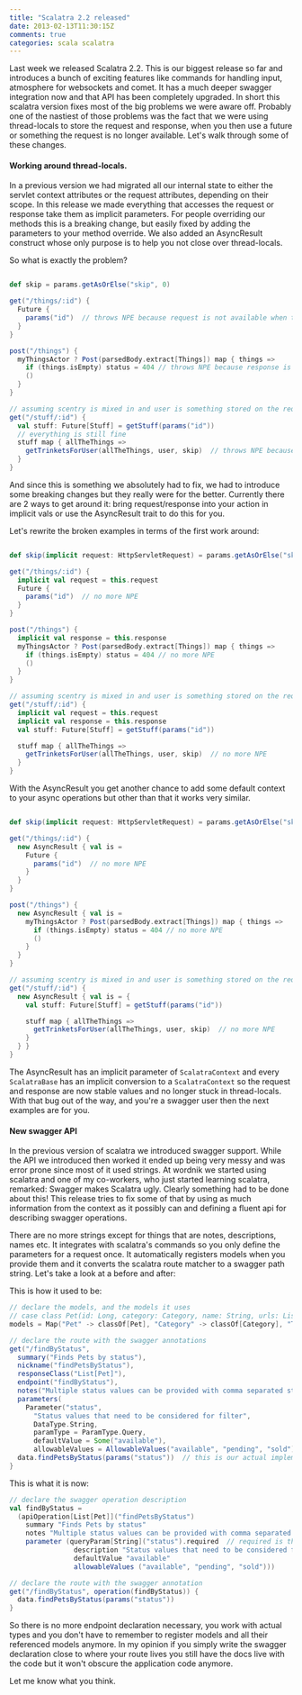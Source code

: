 ```yaml
---
title: "Scalatra 2.2 released"
date: 2013-02-13T11:30:15Z
comments: true
categories: scala scalatra
---
```


Last week we released Scalatra 2.2. This is our biggest release so far and introduces a bunch of exciting features like commands for handling input, atmosphere for websockets and comet. It has a much deeper swagger integration now and that API has been completely upgraded.
In short this scalatra version fixes most of the big problems we were aware off. Probably one of the nastiest of those problems was the fact that we were using thread-locals to store the request and response, when you then use a future or something the request is no longer available. Let's walk through some of these changes.

#### Working around thread-locals.

In a previous version we had migrated all our internal state to either the servlet context attributes or the request attributes, depending on their scope. In this release we made everything that accesses the request or response take them as implicit parameters. For people overriding our methods this is a breaking change, but easily fixed by adding the parameters to your method override. We also added an AsyncResult construct whose only purpose is to help you not close over thread-locals.

So what is exactly the problem?

```scala

def skip = params.getAsOrElse("skip", 0)

get("/things/:id") {
  Future {
    params("id")  // throws NPE because request is not available when the future executes
  }
}

post("/things") {
  myThingsActor ? Post(parsedBody.extract[Things]) map { things =>
    if (things.isEmpty) status = 404 // throws NPE because response is not available when the future executes
    ()
  }
}

// assuming scentry is mixed in and user is something stored on the request or in cookies or something
get("/stuff/:id") {
  val stuff: Future[Stuff] = getStuff(params("id"))
  // everything is still fine
  stuff map { allTheThings =>
    getTrinketsForUser(allTheThings, user, skip)  // throws NPE because request is not available when the future executes
  }
}
```

And since this is something we absolutely had to fix, we had to introduce some breaking changes but they really were for the better.
Currently there are 2 ways to get around it: bring request/response into your action in implicit vals or use the AsyncResult trait to do this for you.

Let's rewrite the broken examples in terms of the first work around:

```scala

def skip(implicit request: HttpServletRequest) = params.getAsOrElse("skip", 0)

get("/things/:id") {
  implicit val request = this.request
  Future {
    params("id")  // no more NPE
  }
}

post("/things") {
  implicit val response = this.response
  myThingsActor ? Post(parsedBody.extract[Things]) map { things =>
    if (things.isEmpty) status = 404 // no more NPE
    ()
  }
}

// assuming scentry is mixed in and user is something stored on the request or in cookies or something
get("/stuff/:id") {
  implicit val request = this.request
  implicit val response = this.response
  val stuff: Future[Stuff] = getStuff(params("id"))

  stuff map { allTheThings =>
    getTrinketsForUser(allTheThings, user, skip)  // no more NPE
  }
}
```

With the AsyncResult you get another chance to add some default context to your async operations but other than that it works very similar.

```scala

def skip(implicit request: HttpServletRequest) = params.getAsOrElse("skip", 0)

get("/things/:id") {
  new AsyncResult { val is =
    Future {
      params("id")  // no more NPE
    }
  }
}

post("/things") {
  new AsyncResult { val is =
    myThingsActor ? Post(parsedBody.extract[Things]) map { things =>
      if (things.isEmpty) status = 404 // no more NPE
      ()
    }
  }
}

// assuming scentry is mixed in and user is something stored on the request or in cookies or something
get("/stuff/:id") {
  new AsyncResult { val is = {
    val stuff: Future[Stuff] = getStuff(params("id"))

    stuff map { allTheThings =>
      getTrinketsForUser(allTheThings, user, skip)  // no more NPE
    }
  } }
}
```

The AsyncResult has an implicit parameter of `ScalatraContext` and every `ScalatraBase` has an implicit conversion to a `ScalatraContext` so the request and response are now stable values and no longer stuck in thread-locals.
With that bug out of the way, and you're a swagger user then the next examples are for you.

#### New swagger API

In the previous version of scalatra we introduced swagger support. While the API we introduced then worked it ended up being very messy and was error prone since most of it used strings. At wordnik we started using scalatra and one of my co-workers, who just started learning scalatra, remarked: Swagger makes Scalatra ugly. Clearly something had to be done about this!
This release tries to fix some of that by using as much information from the context as it possibly can and defining a fluent api for describing swagger operations.

There are no more strings except for things that are notes, descriptions, names etc. It integrates with scalatra's commands so you only define the parameters for a request once. It automatically registers models when you provide them and it converts the scalatra route matcher to a swagger path string. Let's take a look at a before and after:

This is how it used to be:

```scala
// declare the models, and the models it uses
// case class Pet(id: Long, category: Category, name: String, urls: List[String], tags: List[Tag], status: String)
models = Map("Pet" -> classOf[Pet], "Category" -> classOf[Category], "Tag" -> classOf[Tag])

// declare the route with the swagger annotations
get("/findByStatus",
  summary("Finds Pets by status"),
  nickname("findPetsByStatus"),
  responseClass("List[Pet]"),
  endpoint("findByStatus"),
  notes("Multiple status values can be provided with comma separated strings"),
  parameters(
    Parameter("status",
      "Status values that need to be considered for filter",
      DataType.String,
      paramType = ParamType.Query,
      defaultValue = Some("available"),
      allowableValues = AllowableValues("available", "pending", "sold")))) {
  data.findPetsByStatus(params("status"))  // this is our actual implementaton, you might have missed it.
}
```

This is what it is now:

```scala
// declare the swagger operation description
val findByStatus =
  (apiOperation[List[Pet]]("findPetsByStatus")
    summary "Finds Pets by status"
    notes "Multiple status values can be provided with comma separated strings"
    parameter (queryParam[String]("status").required  // required is the default value so not strictly necessary
                description "Status values that need to be considered for filter"
                defaultValue "available"
                allowableValues ("available", "pending", "sold")))

// declare the route with the swagger annotation
get("/findByStatus", operation(findByStatus)) {
  data.findPetsByStatus(params("status"))
}
```

So there is no more endpoint declaration necessary, you work with actual types and you don't have to remember to register models and all their referenced models anymore. In my opinion if you simply write the swagger declaration close to where your route lives you still have the docs live with the code but it won't obscure the application code anymore.

Let me know what you think.
